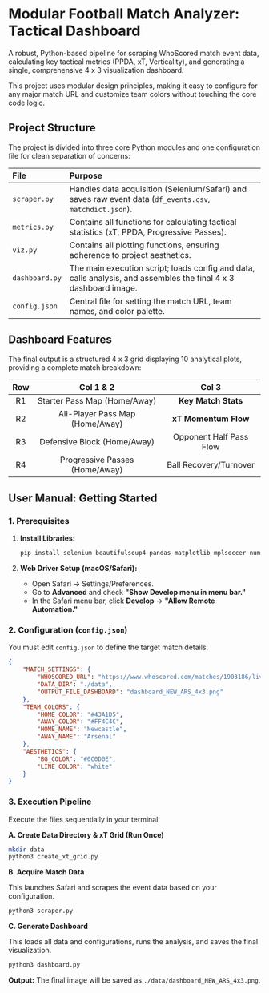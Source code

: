 # Modular Football Match Analyzer: Tactical Dashboard

A robust, Python-based pipeline for scraping WhoScored match event data, calculating key tactical metrics (PPDA, xT, Verticality), and generating a single, comprehensive $\text{4 x 3}$ visualization dashboard.

This project uses modular design principles, making it easy to configure for any major match URL and customize team colors without touching the core code logic.

## Project Structure

The project is divided into three core Python modules and one configuration file for clean separation of concerns:

| File           | Purpose                                                                                                                   |
| :------------- | :------------------------------------------------------------------------------------------------------------------------ |
| `scraper.py`   | Handles data acquisition (Selenium/Safari) and saves raw event data (`df_events.csv`, `matchdict.json`).                  |
| `metrics.py`   | Contains all functions for calculating tactical statistics (xT, PPDA, Progressive Passes).                                |
| `viz.py`       | Contains all plotting functions, ensuring adherence to project aesthetics.                                                |
| `dashboard.py` | The main execution script; loads config and data, calls analysis, and assembles the final $\text{4 x 3}$ dashboard image. |
| `config.json`  | Central file for setting the match URL, team names, and color palette.                                                    |

## Dashboard Features

The final output is a structured $\text{4 x 3}$ grid displaying 10 analytical plots, providing a complete match breakdown:

| Row |            Col 1 & 2            |          Col 3          |
| :-: | :-----------------------------: | :---------------------: |
|  R1 |   Starter Pass Map (Home/Away)  |   **Key Match Stats**   |
|  R2 | All-Player Pass Map (Home/Away) |   **xT Momentum Flow**  |
|  R3 |   Defensive Block (Home/Away)   | Opponent Half Pass Flow |
|  R4 |  Progressive Passes (Home/Away) |  Ball Recovery/Turnover |

## User Manual: Getting Started

### 1. Prerequisites

1. **Install Libraries:**

   ```bash
   pip install selenium beautifulsoup4 pandas matplotlib mplsoccer numpy requests
   ```
2. **Web Driver Setup (macOS/Safari):**

   * Open Safari -> Settings/Preferences.
   * Go to **Advanced** and check **"Show Develop menu in menu bar."**
   * In the Safari menu bar, click **Develop** -> **"Allow Remote Automation."**

### 2. Configuration (`config.json`)

You must edit `config.json` to define the target match details.

```json
{
    "MATCH_SETTINGS": {
        "WHOSCORED_URL": "https://www.whoscored.com/matches/1903186/live/...",
        "DATA_DIR": "./data",
        "OUTPUT_FILE_DASHBOARD": "dashboard_NEW_ARS_4x3.png"
    },
    "TEAM_COLORS": {
        "HOME_COLOR": "#43A1D5",
        "AWAY_COLOR": "#FF4C4C",
        "HOME_NAME": "Newcastle",
        "AWAY_NAME": "Arsenal"
    },
    "AESTHETICS": {
        "BG_COLOR": "#0C0D0E",
        "LINE_COLOR": "white"
    }
}
```

### 3. Execution Pipeline

Execute the files sequentially in your terminal:

**A. Create Data Directory & xT Grid (Run Once)**

```bash
mkdir data
python3 create_xt_grid.py
```

**B. Acquire Match Data**

This launches Safari and scrapes the event data based on your configuration.

```bash
python3 scraper.py
```

**C. Generate Dashboard**

This loads all data and configurations, runs the analysis, and saves the final visualization.

```bash
python3 dashboard.py
```

**Output:** The final image will be saved as `./data/dashboard_NEW_ARS_4x3.png`.
